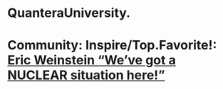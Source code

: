 # QuanteraUniversity.
# Community:  Inspire/Top.Favorite!: [Eric Weinstein “We’ve got a NUCLEAR situation here!”](https://youtu.be/UAP2kF9oPts)
